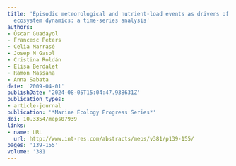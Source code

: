 ```yaml
---
title: 'Episodic meteorological and nutrient-load events as drivers of coastal planktonic
  ecosystem dynamics: a time-series analysis'
authors:
- Òscar Guadayol
- Francesc Peters
- Celia Marrasé
- Josep M Gasol
- Cristina Roldán
- Elisa Berdalet
- Ramon Massana
- Anna Sabata
date: '2009-04-01'
publishDate: '2024-08-05T15:04:47.938631Z'
publication_types:
- article-journal
publication: '*Marine Ecology Progress Series*'
doi: 10.3354/meps07939
links:
- name: URL
  url: http://www.int-res.com/abstracts/meps/v381/p139-155/
pages: '139-155'
volume: '381'
---
```


